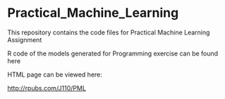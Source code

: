Practical_Machine_Learning
==========================

This repository contains the code files for Practical Machine Learning Assignment

R code of the models generated for Programming exercise can be found here

HTML page can be viewed here:

http://rpubs.com/J110/PML
